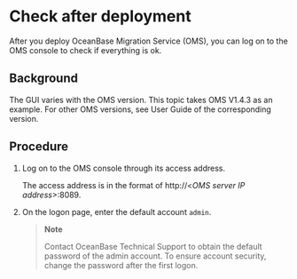 # Check after deployment

After you deploy OceanBase Migration Service (OMS), you can log on to the OMS console to check if everything is ok.

## Background

The GUI varies with the OMS version. This topic takes OMS V1.4.3 as an example. For other OMS versions, see User Guide of the corresponding version.

## Procedure

1. Log on to the OMS console through its access address.

   The access address is in the format of http://<*OMS server IP address*>:8089.

2. On the logon page, enter the default account `admin`.

   > **Note**
   >
   > Contact OceanBase Technical Support to obtain the default password of the admin account. To ensure account security, change the password after the first logon.
